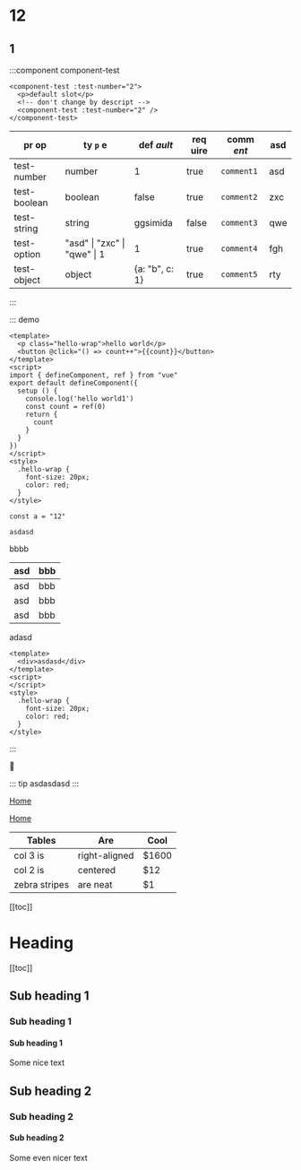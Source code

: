 # 12

## 1

:::component component-test

```vue
<component-test :test-number="2">
  <p>default slot</p>
  <!-- don't change by descript -->
  <component-test :test-number="2" />
</component-test>
```

| pr op        | ty `p` e                     | def *ault*     | req __uire__ | comm _ent_ | asd |
|--------------|------------------------------|----------------|--------------|------------|-----|
| test-number  | number                       | 1              | true         | `comment1` | asd |
| test-boolean | boolean                      | false          | true         | `comment2` | zxc |
| test-string  | string                       | ggsimida       | false        | `comment3` | qwe |
| test-option  | "asd" \| "zxc" \| "qwe" \| 1 | 1              | true         | `comment4` | fgh |
| test-object  | object                       | {a: "b", c: 1} | true         | `comment5` | rty |

:::

::: demo

```vue
<template>
  <p class="hello-wrap">hello world</p>
  <button @click="() => count++">{{count}}</button>
</template>
<script>
import { defineComponent, ref } from "vue"
export default defineComponent({
  setup () {
    console.log('hello world1')
    const count = ref(0)
    return {
      count
    }
  }
})
</script>
<style>
  .hello-wrap {
    font-size: 20px;
    color: red;
  }
</style>
```

<!-- description -->

```js{1}
const a = "12"
```

`asdasd`

bbbb

| asd | bbb |
|-----|-----|
| asd | bbb |
| asd | bbb |
| asd | bbb |

adasd

```vue
<template>
  <div>asdasd</div>
</template>
<script>
</script>
<style>
  .hello-wrap {
    font-size: 20px;
    color: red;
  }
</style>
```
:::

:tada:

::: tip
asdasdasd
:::

[Home](/#heading)

[Home](https://www.baidu.com)

| Tables        | Are           | Cool  |
|---------------|---------------|-------|
| col 3 is      | right-aligned | $1600 |
| col 2 is      | centered      | $12   |
| zebra stripes | are neat      | $1    |

[[toc]]


# Heading

[[toc]]

## Sub heading 1
### Sub heading 1
#### Sub heading 1
Some nice text

## Sub heading 2
### Sub heading 2
#### Sub heading 2
Some even nicer text

